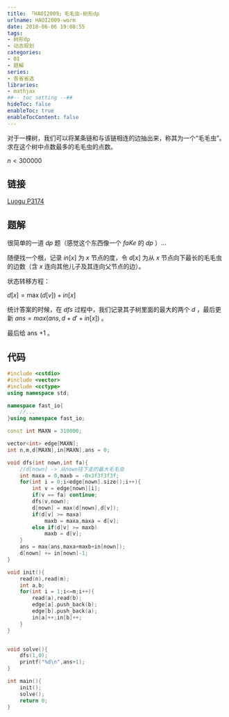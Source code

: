 ```yaml
---
title: 「HAOI2009」毛毛虫-树形dp
urlname: HAOI2009-worm
date: 2018-06-06 19:08:55
tags:
- 树形dp
- 动态规划
categories: 
- OI
- 题解
series:
- 各省省选
libraries:
- mathjax 
##-- toc setting --##
hideToc: false
enableToc: true
enableTocContent: false
---
```


对于一棵树，我们可以将某条链和与该链相连的边抽出来，称其为一个“毛毛虫”。求在这个树中点数最多的毛毛虫的点数。

$n < 300000$

<!--more-->

## 链接

[Luogu P3174](https://www.luogu.org/problemnew/show/P3174)


## 题解

很简单的一道 $dp$ 题（感觉这个东西像一个 $faKe$ 的 $dp$ ）...

随便找一个根，记录 $in[x]$ 为 $x$ 节点的度，令 $d[x]$ 为从 $x$ 节点向下最长的毛毛虫的边数（含 $x$ 连向其他儿子及其连向父节点的边）。

状态转移方程：

$d[x] = \max(d[v]) + in[x]$

统计答案的时候，在 $dfs$ 过程中，我们记录其子树里面的最大的两个 $d$ ，最后更新 $ans = max(ans,d + d' + in[x])$ 。

最后给 ans +1 。

## 代码


```cpp
#include <cstdio>
#include <vector>
#include <cctype>
using namespace std;

namespace fast_io{
    //...
}using namespace fast_io;

const int MAXN = 310000;

vector<int> edge[MAXN];
int n,m,d[MAXN],in[MAXN],ans = 0;

void dfs(int nown,int fa){
    //d[nown] -> 从nown往下走的最大毛毛虫
    int maxa = 0,maxb = -0x3f3f3f3f;
    for(int i = 0;i<edge[nown].size();i++){
        int v = edge[nown][i];
        if(v == fa) continue;
        dfs(v,nown);
        d[nown] = max(d[nown],d[v]);
        if(d[v] >= maxa)
            maxb = maxa,maxa = d[v];
        else if(d[v] >= maxb)
            maxb = d[v];
    }
    ans = max(ans,maxa+maxb+in[nown]);
    d[nown] += in[nown]-1;
}

void init(){
    read(n),read(m);
    int a,b;
    for(int i = 1;i<=m;i++){
        read(a),read(b);
        edge[a].push_back(b);
        edge[b].push_back(a);
        in[a]++;in[b]++;
    }
}


void solve(){
    dfs(1,0);
    printf("%d\n",ans+1);
}

int main(){
    init();
    solve();
    return 0;
}
```

